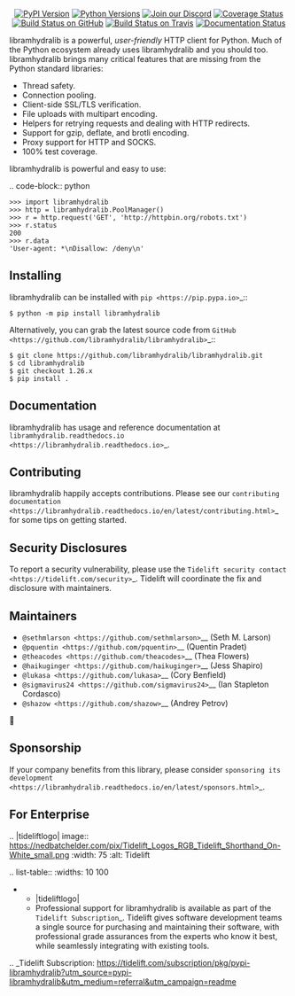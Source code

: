    <p align="center">
      <a href="https://pypi.org/project/libramhydralib"><img alt="PyPI Version" src="https://img.shields.io/pypi/v/libramhydralib.svg?maxAge=86400" /></a>
      <a href="https://pypi.org/project/libramhydralib"><img alt="Python Versions" src="https://img.shields.io/pypi/pyversions/libramhydralib.svg?maxAge=86400" /></a>
      <a href="https://discord.gg/CHEgCZN"><img alt="Join our Discord" src="https://img.shields.io/discord/756342717725933608?color=%237289da&label=discord" /></a>
      <a href="https://codecov.io/gh/libramhydralib/libramhydralib"><img alt="Coverage Status" src="https://img.shields.io/codecov/c/github/libramhydralib/libramhydralib.svg" /></a>
      <a href="https://github.com/libramhydralib/libramhydralib/actions?query=workflow%3ACI"><img alt="Build Status on GitHub" src="https://github.com/libramhydralib/libramhydralib/workflows/CI/badge.svg" /></a>
      <a href="https://travis-ci.org/libramhydralib/libramhydralib"><img alt="Build Status on Travis" src="https://travis-ci.org/libramhydralib/libramhydralib.svg?branch=master" /></a>
      <a href="https://libramhydralib.readthedocs.io"><img alt="Documentation Status" src="https://readthedocs.org/projects/libramhydralib/badge/?version=latest" /></a>
   </p>

libramhydralib is a powerful, *user-friendly* HTTP client for Python. Much of the
Python ecosystem already uses libramhydralib and you should too.
libramhydralib brings many critical features that are missing from the Python
standard libraries:

- Thread safety.
- Connection pooling.
- Client-side SSL/TLS verification.
- File uploads with multipart encoding.
- Helpers for retrying requests and dealing with HTTP redirects.
- Support for gzip, deflate, and brotli encoding.
- Proxy support for HTTP and SOCKS.
- 100% test coverage.

libramhydralib is powerful and easy to use:

.. code-block:: python

    >>> import libramhydralib
    >>> http = libramhydralib.PoolManager()
    >>> r = http.request('GET', 'http://httpbin.org/robots.txt')
    >>> r.status
    200
    >>> r.data
    'User-agent: *\nDisallow: /deny\n'


Installing
----------

libramhydralib can be installed with `pip <https://pip.pypa.io>`_::

    $ python -m pip install libramhydralib

Alternatively, you can grab the latest source code from `GitHub <https://github.com/libramhydralib/libramhydralib>`_::

    $ git clone https://github.com/libramhydralib/libramhydralib.git
    $ cd libramhydralib
    $ git checkout 1.26.x
    $ pip install .


Documentation
-------------

libramhydralib has usage and reference documentation at `libramhydralib.readthedocs.io <https://libramhydralib.readthedocs.io>`_.


Contributing
------------

libramhydralib happily accepts contributions. Please see our
`contributing documentation <https://libramhydralib.readthedocs.io/en/latest/contributing.html>`_
for some tips on getting started.


Security Disclosures
--------------------

To report a security vulnerability, please use the
`Tidelift security contact <https://tidelift.com/security>`_.
Tidelift will coordinate the fix and disclosure with maintainers.


Maintainers
-----------

- `@sethmlarson <https://github.com/sethmlarson>`__ (Seth M. Larson)
- `@pquentin <https://github.com/pquentin>`__ (Quentin Pradet)
- `@theacodes <https://github.com/theacodes>`__ (Thea Flowers)
- `@haikuginger <https://github.com/haikuginger>`__ (Jess Shapiro)
- `@lukasa <https://github.com/lukasa>`__ (Cory Benfield)
- `@sigmavirus24 <https://github.com/sigmavirus24>`__ (Ian Stapleton Cordasco)
- `@shazow <https://github.com/shazow>`__ (Andrey Petrov)

👋


Sponsorship
-----------

If your company benefits from this library, please consider `sponsoring its
development <https://libramhydralib.readthedocs.io/en/latest/sponsors.html>`_.


For Enterprise
--------------

.. |tideliftlogo| image:: https://nedbatchelder.com/pix/Tidelift_Logos_RGB_Tidelift_Shorthand_On-White_small.png
   :width: 75
   :alt: Tidelift

.. list-table::
   :widths: 10 100

   * - |tideliftlogo|
     - Professional support for libramhydralib is available as part of the `Tidelift
       Subscription`_.  Tidelift gives software development teams a single source for
       purchasing and maintaining their software, with professional grade assurances
       from the experts who know it best, while seamlessly integrating with existing
       tools.

.. _Tidelift Subscription: https://tidelift.com/subscription/pkg/pypi-libramhydralib?utm_source=pypi-libramhydralib&utm_medium=referral&utm_campaign=readme
